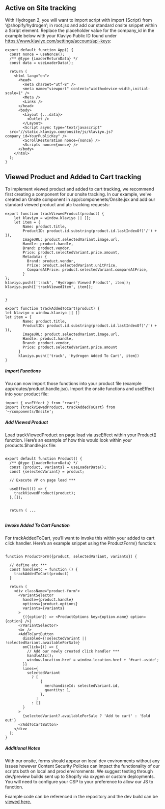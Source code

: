 ## Active on Site tracking
With Hydrogen 2, you will want to import script with import {Script} from ‘@shopify/hydrogen’; in root.jsx and add our standard onsite snippet within a Script element.  Replace the placeholder value for the company_id in the example below with your Klaviyo Public ID found under https://www.klaviyo.com/settings/account/api-keys:
```
export default function App() {
  const nonce = useNonce();
  /** @type {LoaderReturnData} */
  const data = useLoaderData();

  return (
    <html lang="en">
      <head>
        <meta charSet="utf-8" />
        <meta name="viewport" content="width=device-width,initial-scale=1" />
        <Meta />
        <Links />
      </head>
      <body>
        <Layout {...data}>
          <Outlet />
        </Layout>
        <Script async type="text/javascript"
  src="//static.klaviyo.com/onsite/js/klaviyo.js?company_id=YourPublicKey" />
        <ScrollRestoration nonce={nonce} />
        <Scripts nonce={nonce} />
      </body>
    </html>
  );
}
```

## Viewed Product and Added to Cart tracking

To implement viewed product and added to cart tracking, we recommend first creating a component for our onsite tracking.  In our example, we've created an Onsite component in app/componenets/Onsite.jsx and add our standard viewed product and atc tracking requests:

```
export function trackViewedProduct(product) {
    let klaviyo = window.klaviyo || [];
    let item = {
        Name: product.title,
        ProductID: product.id.substring(product.id.lastIndexOf('/') + 1),
        ImageURL: product.selectedVariant.image.url,
        Handle: product.handle,
        Brand: product.vendor,
        Price: product.selectedVariant.price.amount,
        Metadata: {
          Brand: product.vendor,
          Price: product.selectedVariant.unitPrice,
          CompareAtPrice: product.selectedVariant.compareAtPrice,
        }
};
klaviyo.push(['track', 'Hydrogen Viewed Product', item]);
klaviyo.push(['trackViewedItem', item]);


}

export function trackAddedToCart(product) {
let klaviyo = window.klaviyo || []
let item = {
        Name: product.title,
        ProductID: product.id.substring(product.id.lastIndexOf('/') + 1),
        ImageURL: product.selectedVariant.image.url,
        Handle: product.handle,
        Brand: product.vendor,
        Price: product.selectedVariant.price.amount
      }
      klaviyo.push(['track', 'Hydrogen Added To Cart', item])
}
```

##### Import Functions

You can now import those functions into your product file (example app/routes/product.handle.jsx).  Import the onsite functions and useEffect into your product file:
```
import { useEffect } from "react";
import {trackViewedProduct, trackAddedToCart} from '~/components/Onsite';
```

##### Add Viewed Product

Load trackViewedProduct on page load via useEffect within your Product() function. Here’s an example of how this would look within your products.$handle.jsx file:

```

export default function Product() {
  /** @type {LoaderReturnData} */
  const {product, variants} = useLoaderData();
  const {selectedVariant} = product;

  // Execute VP on page load ***

  useEffect(() => {
    trackViewedProduct(product);
  },[]);


  return ( ...


```

##### Invoke Added To Cart Function

For trackAddedToCart, you’ll want to invoke this within your added to cart click handler. Here’s an example snippet using the ProductForm() function:

```

function ProductForm({product, selectedVariant, variants}) {

  // define atc ***
  const handleAtc = function () {
    trackAddedToCart(product)
  }

  return (
    <div className="product-form">
      <VariantSelector
        handle={product.handle}
        options={product.options}
        variants={variants}
      >
        {({option}) => <ProductOptions key={option.name} option={option} />}
      </VariantSelector>
      <br />
      <AddToCartButton
        disabled={!selectedVariant || !selectedVariant.availableForSale}
        onClick={() => {
          // Add our newly created click handler ***
          handleAtc();
          window.location.href = window.location.href + '#cart-aside';
        }}
        lines={
          selectedVariant
            ? [
                {
                  merchandiseId: selectedVariant.id,
                  quantity: 1,
                },
              ]
            : []
        }
      >
        {selectedVariant?.availableForSale ? 'Add to cart' : 'Sold out'}
      </AddToCartButton>
    </div>
  );
}

```

##### Additional Notes

With our onsite, forms should appear on local dev environments without any issues however Content Security Policies can impact the functionality of our scripts both on local and prod environments.  We suggest
testing through dev/preview builds sent up to Shopify via oxygen or custom deployments.  You will need to configure your CSP to your preference to allow our JS to function.

Example code can be referenced in the repository and the dev build can be [viewed here.](https://hydrogen2example-3ad64e75e88dc3df299c.o2.myshopify.dev/)
